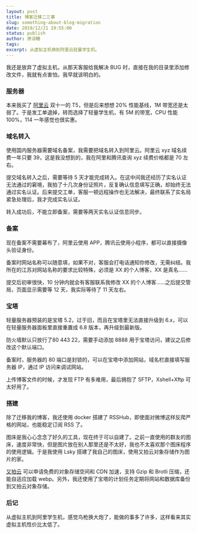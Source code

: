 ```yaml
---
layout: post
title: 博客迁移二三事
slug: something-about-blog-migration
date: 2019/12/21 19:55:00
status: publish
author: 原谅糖
tags: 
excerpt: 从虚拟主机换到阿里云轻量学生机。
---
```



我还是放弃了虚拟主机，从那天客服给我解决 BUG 时，直接在我的目录里添加修改文件，我就有点害怕，我早就该明白的。

### 服务器

本来我买了 [阿里云](https://www.aliyun.com/minisite/goods?userCode=qd1f2gzc&share_source=copy_link) 双十一的 T5，但是后来想想 20% 性能基线，1M 带宽还是太弱了。于是发工单退掉，转而选择了轻量学生机，有 5M 的带宽，CPU 性能 100%，114 一年感觉也很实惠。

### 域名转入

使用国内服务器需要域名备案，我需要把域名转入到阿里云。阿里云 xyz 域名续费一年只要 39，这是我没想到的，我在阿里和腾讯查询 xyz 续费价格都是 70 左右。

提交域名转入之后，需要等待 5 天才能完成转入。在这中间我还经历了实名认证无法通过的窘境，我拍了十几次身份证照片，反复确认信息填写正确，却始终无法通过实名认证。后来提交工单，客服一顿远程操作也无法解决，最终联系了实名局紧急处理后，我才完成实名认证。

转入成功后，不能立即备案，需要等两天实名认证信息同步。

### 备案

现在备案不需要幕布了，阿里云使用 APP，腾讯云使用小程序，都可以直接摄像头验证身份。

备案时网站名称可以随意填，如果不对，客服会打电话通知你修改，无需纠结。我所在的江苏对网站名称的要求比较特殊，必须是 XX 的个人博客，XX 是真名......

提交后初审很快，10 分钟内就会有客服联系我修改 XX 的个人博客......之后提交管局，页面显示需要等 12 天，我实际等待了 11 天左右。

### 宝塔

轻量服务器预装的是宝塔 5.2，过于旧，而且在宝塔里无法直接升级到 6.x，可以在轻量服务器面板里直接重置成 6.8 版本，再升级到最新版。

防火墙默认只放行了80 443 22，需要手动添加 8888 用于宝塔访问，建议之后修改这个默认端口。

备案时，服务器的 80 端口是封锁的，可以在宝塔中添加网站，域名栏直接填写服务器 IP，通过 IP 访问来调试网站。

上传博客文件的时候，才发现 FTP 有多难用，最后拥抱了 SFTP，Xshell+Xftp 可太好用了。

### 搭建

除了迁移我的博客，我还使用 docker 搭建了 RSSHub，即使面对微博这样反爬严格的网站，也能稳定订阅 RSS 了。

图床是我心心念念了好久的工具，现在终于可以自建了。之前一直使用的群友的图床，速度非常快，但是图片放在别人那里还是不太好，我也不太喜欢那个图床程序的使用逻辑。于是我使用 Lsky 搭建了我自己的图床，使用又拍云对象存储作为图片的家。

[又拍云](https://console.upyun.com/register/?invite=SycyPYiRB) 可以申请免费的对象存储空间和 CDN 加速，支持 Gzip 和 Brotli 压缩，还能自适应加载 webp。另外，我还使用了宝塔的计划任务定期将网站和数据库备份到又拍云对象存储。

### 后记

从虚拟主机到阿里学生机，感觉鸟枪换大炮了，能做的事多了许多，这样看来其实虚拟主机性价比太低了。